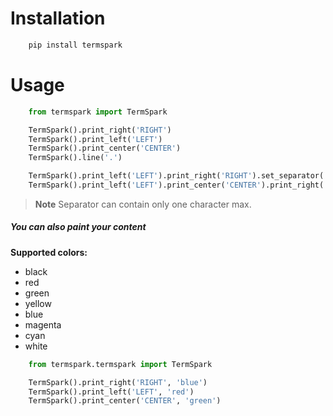 # Installation
```bash
    pip install termspark
```

# Usage
```python
    from termspark import TermSpark

    TermSpark().print_right('RIGHT')
    TermSpark().print_left('LEFT')
    TermSpark().print_center('CENTER')
    TermSpark().line('.')

    TermSpark().print_left('LEFT').print_right('RIGHT').set_separator('.')
    TermSpark().print_left('LEFT').print_center('CENTER').print_right('RIGHT').set_separator('.')
```

> **Note**
> Separator can contain only one character max.

##### You can also paint your content

**Supported colors:**
- black
- red
- green
- yellow
- blue
- magenta
- cyan
- white

```python
    from termspark.termspark import TermSpark

    TermSpark().print_right('RIGHT', 'blue')
    TermSpark().print_left('LEFT', 'red')
    TermSpark().print_center('CENTER', 'green')
```